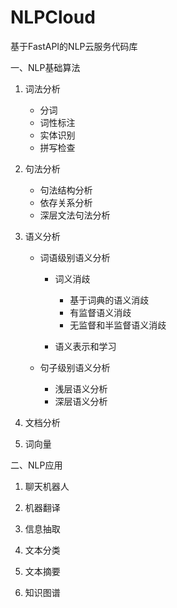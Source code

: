 # NLPCloud

基于FastAPI的NLP云服务代码库



一、NLP基础算法

1. 词法分析

   - 分词
   - 词性标注
   - 实体识别
   - 拼写检查

2. 句法分析

   - 句法结构分析
   - 依存关系分析
   - 深层文法句法分析

3. 语义分析

   - 词语级别语义分析

     - 词义消歧
       - 基于词典的语义消歧
       - 有监督语义消歧
       - 无监督和半监督语义消歧

     - 语义表示和学习

   - 句子级别语义分析

      - 浅层语义分析
      - 深层语义分析

4. 文档分析

5. 词向量



二、NLP应用

1. 聊天机器人

2. 机器翻译

3. 信息抽取

4. 文本分类

5. 文本摘要

6. 知识图谱

   
